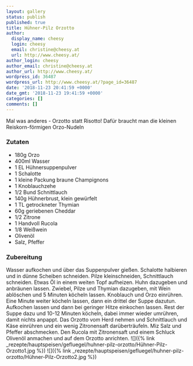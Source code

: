 ```yaml
---
layout: gallery
status: publish
published: true
title: Hühner-Pilz Orzotto
author:
  display_name: cheesy
  login: cheesy
  email: christine@cheesy.at
  url: http://www.cheesy.at/
author_login: cheesy
author_email: christine@cheesy.at
author_url: http://www.cheesy.at/
wordpress_id: 36487
wordpress_url: http://www.cheesy.at/?page_id=36487
date: '2018-11-23 20:41:59 +0000'
date_gmt: '2018-11-23 19:41:59 +0000'
categories: []
comments: []
---
```

Mal was anderes - Orzotto statt Risotto! Dafür braucht man die kleinen Reiskorn-förmigen Orzo-Nudeln
### Zutaten
* 180g Orzo
* 400ml Wasser
* 1 EL Hühnersuppenpulver
* 1 Schalotte
* 1 kleine Packung braune Champignons
* 1 Knoblauchzehe
* 1/2 Bund Schnittlauch
* 140g Hühnerbrust, klein gewürfelt
* 1 TL getrockneter Thymian
* 60g geriebenen Cheddar
* 1/2 Zitrone
* 1 Handvoll Rucola
* 1/8 Weißwein
* Olivenöl
* Salz, Pfeffer
### Zubereitung
Wasser aufkochen und über das Suppenpulver gießen. Schalotte halbieren und in dünne Scheiben schneiden. Pilze kleinschneiden, Schnittlauch schneiden.
Etwas Öl in einem weiten Topf aufheizen. Huhn dazugeben und anbräunen lassen. Zwiebel, Pilze und Thymian dazugeben, mit Wein ablöschen und 5 Minuten köcheln lassen. Knoblauch und Orzo einrühren. Eine Minute weiter köcheln lassen, dann ein drittel der Suppe dazutun. Aufkochen lassen und dann bei geringer Hitze einkochen lassen. Rest der Suppe dazu und 10-12 Minuten köcheln, dabei immer wieder umrühren, damit nichts anpappt. Das Orzotto vom Herd nehmen und Schnittlauch und Käse einrühren und ein wenig Zitronensaft darüberträufeln. Miz Salz und Pfeffer abschmecken.
Den Rucola mit Zitronensaft und einem Schluck Olivenöl anmachen und auf dem Orzotto anrichten.
![]({% link _rezepte/hauptspeisen/gefluegel/huhner-pilz-orzotto/Hühner-Pilz-Orzotto1.jpg %})
![]({% link _rezepte/hauptspeisen/gefluegel/huhner-pilz-orzotto/Hühner-Pilz-Orzotto2.jpg %})
